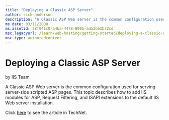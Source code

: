 ```yaml
---
title: "Deploying a Classic ASP Server"
author: rick-anderson
description: "A Classic ASP Web server is the common configuration used for serving server-side scripted ASP pages. This topic describes how to add IIS modules for ASP, Re..."
ms.date: 03/11/2008
ms.assetid: 28f041c0-a4ba-4478-800b-ad53be1b72cd
msc.legacyurl: /learn/web-hosting/getting-started/deploying-a-classic-asp-server
msc.type: authoredcontent
---
```

Deploying a Classic ASP Server
====================
by IIS Team

A Classic ASP Web server is the common configuration used for serving server-side scripted ASP pages. This topic describes how to add IIS modules for ASP, Request Filtering, and ISAPI extensions to the default IIS Web server installation.

Click [here](https://go.microsoft.com/fwlink/?LinkId=111595) to see the article in TechNet. 